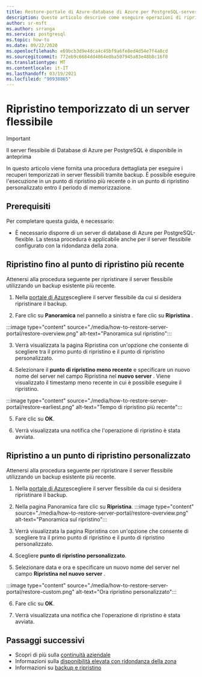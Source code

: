 ```yaml
---
title: Restore-portale di Azure-database di Azure per PostgreSQL-server flessibile
description: Questo articolo descrive come eseguire operazioni di ripristino nel database di Azure per PostgreSQL tramite il portale di Azure.
author: sr-msft
ms.author: srranga
ms.service: postgresql
ms.topic: how-to
ms.date: 09/22/2020
ms.openlocfilehash: e69bcb3d9e4dca4c45bf9a6fe8ed4d54e7f4a8cd
ms.sourcegitcommit: 772eb9c6684dd4864e0ba507945a83e48b8c16f0
ms.translationtype: MT
ms.contentlocale: it-IT
ms.lasthandoff: 03/19/2021
ms.locfileid: "90938865"
---
```

# <a name="point-in-time-restore-of-a-flexible-server"></a>Ripristino temporizzato di un server flessibile

> [!IMPORTANT]
> Il server flessibile di Database di Azure per PostgreSQL è disponibile in anteprima

In questo articolo viene fornita una procedura dettagliata per eseguire i recuperi temporizzati in server flessibili tramite backup. È possibile eseguire l'esecuzione in un punto di ripristino più recente o in un punto di ripristino personalizzato entro il periodo di memorizzazione.

## <a name="pre-requisites"></a>Prerequisiti

Per completare questa guida, è necessario:

-   È necessario disporre di un server di database di Azure per PostgreSQL-flexible. La stessa procedura è applicabile anche per il server flessibile configurato con la ridondanza della zona.

## <a name="restoring-to-the-earliest-restore-point"></a>Ripristino fino al punto di ripristino più recente

Attenersi alla procedura seguente per ripristinare il server flessibile utilizzando un backup esistente più recente.

1.  Nella [portale di Azure](https://portal.azure.com/)scegliere il server flessibile da cui si desidera ripristinare il backup.

2.  Fare clic su **Panoramica** nel pannello a sinistra e fare clic su **Ripristina** .
   
   :::image type="content" source="./media/how-to-restore-server-portal/restore-overview.png" alt-text="Panoramica sul ripristino":::

3.  Verrà visualizzata la pagina Ripristina con un'opzione che consente di scegliere tra il primo punto di ripristino e il punto di ripristino personalizzato.

4.  Selezionare il **punto di ripristino meno recente** e specificare un nuovo nome del server nel campo Ripristina nel **nuovo server** . Viene visualizzato il timestamp meno recente in cui è possibile eseguire il ripristino. 
   
   :::image type="content" source="./media/how-to-restore-server-portal/restore-earliest.png" alt-text="Tempo di ripristino più recente":::

5.  Fare clic su **OK**.

6.  Verrà visualizzata una notifica che l'operazione di ripristino è stata avviata.

## <a name="restoring-to-a-custom-restore-point"></a>Ripristino a un punto di ripristino personalizzato

Attenersi alla procedura seguente per ripristinare il server flessibile utilizzando un backup esistente più recente.

1.  Nella [portale di Azure](https://portal.azure.com/)scegliere il server flessibile da cui si desidera ripristinare il backup.

2.  Nella pagina Panoramica fare clic su **Ripristina**.
 :::image type="content" source="./media/how-to-restore-server-portal/restore-overview.png" alt-text="Panoramica sul ripristino":::
    
3.  Verrà visualizzata la pagina Ripristina con un'opzione che consente di scegliere tra il primo punto di ripristino e il punto di ripristino personalizzato.

4.  Scegliere **punto di ripristino personalizzato**.

5.  Selezionare data e ora e specificare un nuovo nome del server nel campo **Ripristina nel nuovo server** . 
   
:::image type="content" source="./media/how-to-restore-server-portal/restore-custom.png" alt-text="Ora ripristino personalizzato":::
 
6.  Fare clic su **OK**.

7.  Verrà visualizzata una notifica che l'operazione di ripristino è stata avviata.

## <a name="next-steps"></a>Passaggi successivi

-   Scopri di più sulla [continuità aziendale](./concepts-business-continuity.md)
-   Informazioni sulla [disponibilità elevata con ridondanza della zona](./concepts-high-availability.md)
-   Informazioni su [backup e ripristino](./concepts-backup-restore.md)
